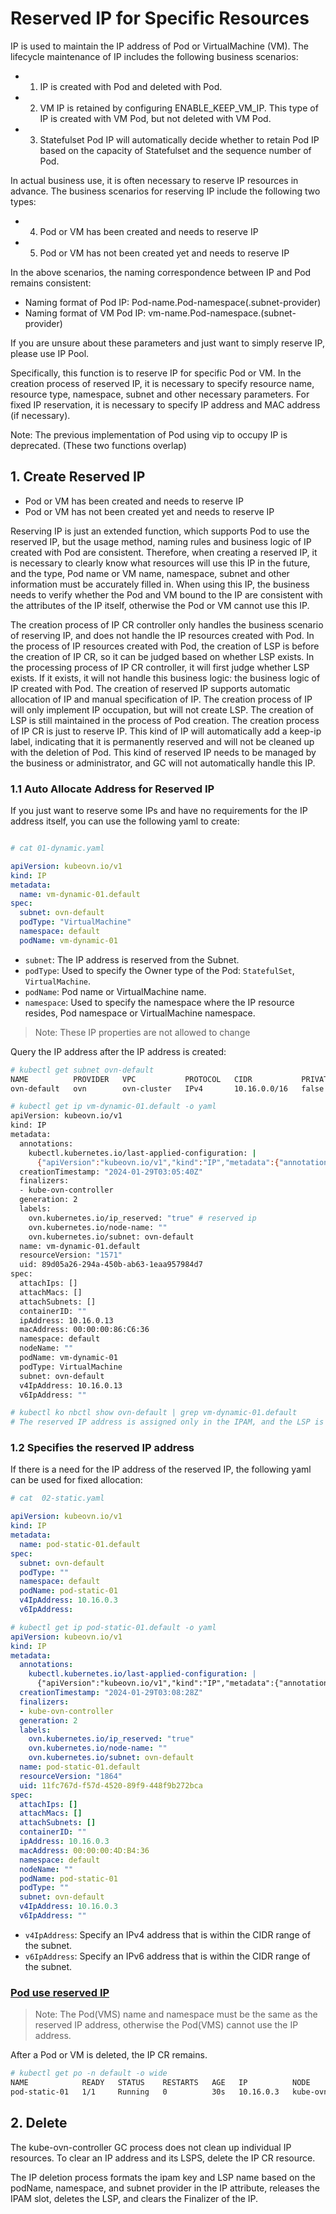 # Reserved IP for Specific Resources

IP is used to maintain the IP address of Pod or VirtualMachine (VM). The lifecycle maintenance of IP includes the following business scenarios:

- 1. IP is created with Pod and deleted with Pod.
- 2. VM IP is retained by configuring ENABLE_KEEP_VM_IP. This type of IP is created with VM Pod, but not deleted with VM Pod.
- 3. Statefulset Pod IP will automatically decide whether to retain Pod IP based on the capacity of Statefulset and the sequence number of Pod.

In actual business use, it is often necessary to reserve IP resources in advance. The business scenarios for reserving IP include the following two types:

- 4. Pod or VM has been created and needs to reserve IP
- 5. Pod or VM has not been created yet and needs to reserve IP

In the above scenarios, the naming correspondence between IP and Pod remains consistent:

- Naming format of Pod IP: Pod-name.Pod-namespace(.subnet-provider)
- Naming format of VM Pod IP: vm-name.Pod-namespace.(subnet-provider)

If you are unsure about these parameters and just want to simply reserve IP, please use IP Pool.

Specifically, this function is to reserve IP for specific Pod or VM. In the creation process of reserved IP, it is necessary to specify resource name, resource type, namespace, subnet and other necessary parameters. For fixed IP reservation, it is necessary to specify IP address and MAC address (if necessary).

Note: The previous implementation of Pod using vip to occupy IP is deprecated. (These two functions overlap)

## 1. Create Reserved IP

- Pod or VM has been created and needs to reserve IP
- Pod or VM has not been created yet and needs to reserve IP

Reserving IP is just an extended function, which supports Pod to use the reserved IP, but the usage method, naming rules and business logic of IP created with Pod are consistent.
Therefore, when creating a reserved IP, it is necessary to clearly know what resources will use this IP in the future, and the type, Pod name or VM name, namespace, subnet and other information must be accurately filled in.
When using this IP, the business needs to verify whether the Pod and VM bound to the IP are consistent with the attributes of the IP itself, otherwise the Pod or VM cannot use this IP.

The creation process of IP CR controller only handles the business scenario of reserving IP, and does not handle the IP resources created with Pod. In the process of IP resources created with Pod, the creation of LSP is before the creation of IP CR, so it can be judged based on whether LSP exists. In the processing process of IP CR controller, it will first judge whether LSP exists. If it exists, it will not handle this business logic: the business logic of IP created with Pod. The creation of reserved IP supports automatic allocation of IP and manual specification of IP. The creation process of IP will only implement IP occupation, but will not create LSP. The creation of LSP is still maintained in the process of Pod creation. The creation process of IP CR is just to reserve IP. This kind of IP will automatically add a keep-ip label, indicating that it is permanently reserved and will not be cleaned up with the deletion of Pod. This kind of reserved IP needs to be managed by the business or administrator, and GC will not automatically handle this IP.

### 1.1 Auto Allocate Address for Reserved IP

If you just want to reserve some IPs and have no requirements for the IP address itself, you can use the following yaml to create:

```yaml

# cat 01-dynamic.yaml

apiVersion: kubeovn.io/v1
kind: IP
metadata:
  name: vm-dynamic-01.default
spec:
  subnet: ovn-default
  podType: "VirtualMachine"
  namespace: default
  podName: vm-dynamic-01

```

- `subnet`: The IP address is reserved from the Subnet.
- `podType`: Used to specify the Owner type of the Pod: `StatefulSet`, `VirtualMachine`.
- `podName`: Pod name or VirtualMachine name.
- `namespace`: Used to specify the namespace where the IP resource resides, Pod namespace or VirtualMachine namespace.

> Note: These IP properties are not allowed to change

Query the IP address after the IP address is created:

```bash
# kubectl get subnet ovn-default
NAME          PROVIDER   VPC           PROTOCOL   CIDR           PRIVATE   NAT    DEFAULT   GATEWAYTYPE   V4USED   V4AVAILABLE   V6USED   V6AVAILABLE   EXCLUDEIPS      U2OINTERCONNECTIONIP
ovn-default   ovn        ovn-cluster   IPv4       10.16.0.0/16   false     true   true      distributed   7        65526         0        0             ["10.16.0.1"]

# kubectl get ip vm-dynamic-01.default -o yaml
apiVersion: kubeovn.io/v1
kind: IP
metadata:
  annotations:
    kubectl.kubernetes.io/last-applied-configuration: |
      {"apiVersion":"kubeovn.io/v1","kind":"IP","metadata":{"annotations":{},"name":"vm-dynamic-01.default"},"spec":{"namespace":"default","podName":"vm-dynamic-01","podType":"VirtualMachine","subnet":"ovn-default"}}
  creationTimestamp: "2024-01-29T03:05:40Z"
  finalizers:
  - kube-ovn-controller
  generation: 2
  labels:
    ovn.kubernetes.io/ip_reserved: "true" # reserved ip
    ovn.kubernetes.io/node-name: ""
    ovn.kubernetes.io/subnet: ovn-default
  name: vm-dynamic-01.default
  resourceVersion: "1571"
  uid: 89d05a26-294a-450b-ab63-1eaa957984d7
spec:
  attachIps: []
  attachMacs: []
  attachSubnets: []
  containerID: ""
  ipAddress: 10.16.0.13
  macAddress: 00:00:00:86:C6:36
  namespace: default
  nodeName: ""
  podName: vm-dynamic-01
  podType: VirtualMachine
  subnet: ovn-default
  v4IpAddress: 10.16.0.13
  v6IpAddress: ""

# kubectl ko nbctl show ovn-default | grep vm-dynamic-01.default
# The reserved IP address is assigned only in the IPAM, and the LSP is not created. Therefore, you cannot view the IP address

```

### 1.2 Specifies the reserved IP address

If there is a need for the IP address of the reserved IP, the following yaml can be used for fixed allocation:

```yaml
# cat  02-static.yaml

apiVersion: kubeovn.io/v1
kind: IP
metadata:
  name: pod-static-01.default
spec:
  subnet: ovn-default
  podType: ""
  namespace: default
  podName: pod-static-01
  v4IpAddress: 10.16.0.3
  v6IpAddress:

# kubectl get ip pod-static-01.default -o yaml
apiVersion: kubeovn.io/v1
kind: IP
metadata:
  annotations:
    kubectl.kubernetes.io/last-applied-configuration: |
      {"apiVersion":"kubeovn.io/v1","kind":"IP","metadata":{"annotations":{},"name":"pod-static-01.default"},"spec":{"namespace":"default","podName":"pod-static-01","podType":"","subnet":"ovn-default","v4IpAddress":"10.16.0.3","v6IpAddress":null}}
  creationTimestamp: "2024-01-29T03:08:28Z"
  finalizers:
  - kube-ovn-controller
  generation: 2
  labels:
    ovn.kubernetes.io/ip_reserved: "true"
    ovn.kubernetes.io/node-name: ""
    ovn.kubernetes.io/subnet: ovn-default
  name: pod-static-01.default
  resourceVersion: "1864"
  uid: 11fc767d-f57d-4520-89f9-448f9b272bca
spec:
  attachIps: []
  attachMacs: []
  attachSubnets: []
  containerID: ""
  ipAddress: 10.16.0.3
  macAddress: 00:00:00:4D:B4:36
  namespace: default
  nodeName: ""
  podName: pod-static-01
  podType: ""
  subnet: ovn-default
  v4IpAddress: 10.16.0.3
  v6IpAddress: ""

```

- `v4IpAddress`: Specify an IPv4 address that is within the CIDR range of the subnet.
- `v6IpAddress`: Specify an IPv6 address that is within the CIDR range of the subnet.

### [Pod use reserved IP](../guide/ip.en.md)

> Note: The Pod(VMS) name and namespace must be the same as the reserved IP address, otherwise the Pod(VMS) cannot use the IP address.

After a Pod or VM is deleted, the IP CR remains.

```bash
# kubectl get po -n default -o wide
NAME            READY   STATUS    RESTARTS   AGE   IP          NODE              NOMINATED NODE   READINESS GATES
pod-static-01   1/1     Running   0          30s   10.16.0.3   kube-ovn-worker   <none>           <none>

```

## 2. Delete

The kube-ovn-controller GC process does not clean up individual IP resources. To clear an IP address and its LSPS, delete the IP CR resource.

The IP deletion process formats the ipam key and LSP name based on the podName, namespace, and subnet provider in the IP attribute, releases the IPAM slot, deletes the LSP, and clears the Finalizer of the IP.
